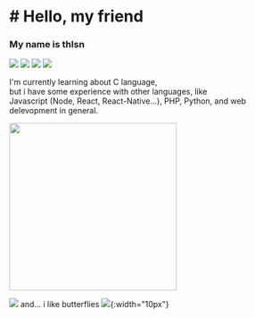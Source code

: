 # # Hello, my friend
### My name is thlsn <br />
[![](https://img.shields.io/twitter/follow/ydev17?style=flat)](https://twitter.com/ydev17)
![](https://img.shields.io/github/followers/yd3v?style=flat)
![](https://komarev.com/ghpvc/?username=yd3v)
![](https://img.shields.io/github/stars/yd3v)
<br />
<p align="left">
I'm currently learning about C language,<br />but i have some experience with other languages, like <br />
Javascript (Node, React, React-Native...), PHP, Python, and web delevopment in general.
  </p>
  
<img src="https://thumbs.gfycat.com/AchingUnsightlyHarrierhawk-small.gif" width="300" />

![](https://github-readme-stats.vercel.app/api/top-langs/?username=yd3v&layout=compact&hide=html)
and... i like butterflies
![](https://images.assetsdelivery.com/compings_v2/kmarfu/kmarfu1808/kmarfu180800007.jpg){:width="10px"}
